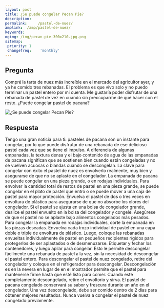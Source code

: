 ```yaml
---
layout: post
title: ¿Se puede congelar Pecan Pie?  
description: 
permalink:     /pastel-de-nuez/
amplink:  /amp/pastel-de-nuez/
keywords: 
ogimg: /img/pecan-pie-300x210.jpg.png
sitemap:
 priority: 1
 changefreq:    'monthly'
---
```




## Pregunta

Compré la tarta de nuez más increíble en el mercado del agricultor ayer, y ya he comido tres rebanadas. El problema es que vivo solo y no puedo terminar un pastel entero por mi cuenta. Me gustaría poder disfrutar de una rebanada de pastel de vez en cuando sin preocuparme de qué hacer con el resto. ¿Puede congelar pastel de pacana?


![¿Se puede congelar Pecan Pie?](https://sepuedecongelar.com/img/pecan-pie-300x210.jpg "¿Se puede congelar Pecan Pie?" )


## Respuesta

Tengo una gran noticia para ti: pasteles de pacana son un instante para congelar, por lo que puede disfrutar de una rebanada de ese delicioso pastel cada vez que se tiene el impulso. A diferencia de algunas empanadas, la textura densa y el bajo contenido de agua de las empanadas de pacana significan que se sostienen bien cuando están congeladas y no se vuelven acuosas o blandas cuando se descongelan. La clave para congelar con éxito el pastel de nuez es envolverlo realmente, muy bien y asegurarse de que no se aplaste en el congelador.
La empanada de pacana se puede congelar en una pieza grande, o en rodajas individuales. Para envolver la cantidad total de restos de pastel en una pieza grande, se puede congelar en el plato de pastel que entró o se puede mover a una caja de pastel para mayor protección. Envuelva el pastel de dos o tres veces en envoltura de plástico para asegurarse de que no absorbe los olores del congelador. Si el pastel se ajusta en una bolsa de congelador grande, deslice el pastel envuelto en la bolsa del congelador y congele. Asegúrese de que el pastel no se aplaste bajo alimentos congelados más pesados.
Para congelar la empanada en rodajas individuales, corte la empanada en las piezas deseadas. Envuelva cada trozo individual de pastel en una capa doble o triple de envoltura de plástico. Luego, coloque las rebanadas envueltas individualmente de pastel en pequeños recipientes rígidos para protegerlos de ser aplastados o de desmenuzarse. Etiquetar y fechar los contenedores, y luego apilar para congelar. Esto le permite descongelar fácilmente una rebanada de pastel a la vez, sin la necesidad de descongelar el pastel entero.
Para descongelar el pastel de nuez congelado, retire del congelador y coloque en el refrigerador para descongelar. Descongelación es en la nevera en lugar de en el mostrador permite que el pastel para mantenerse firme hasta que esté listo para comer. Cuando esté completamente descongelado, retire el envoltorio y sirva. El pastel de pacana congelado conservará su sabor y frescura durante un año en el congelador. Una vez descongelado, debe ser comido dentro de 2 días para obtener mejores resultados. Nunca vuelva a congelar el pastel de nuez congelado previamente.